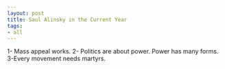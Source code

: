 ```yaml
---
layout: post
title: Saul Alinsky in the Current Year
tags:
- all
---
```


1- Mass appeal works.
2- Politics are about power. Power has many forms.
3-Every movement needs martyrs.